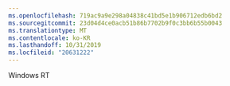 ```yaml
---
ms.openlocfilehash: 719ac9a9e298a04838c41bd5e1b906712edb6bd2
ms.sourcegitcommit: 23d04d4ce0acb51b86b7702b9f0c3bb6b55b0043
ms.translationtype: MT
ms.contentlocale: ko-KR
ms.lasthandoff: 10/31/2019
ms.locfileid: "20631222"
---
```

<Token xmlns:xlink="http://www.w3.org/1999/xlink">Windows RT</Token>